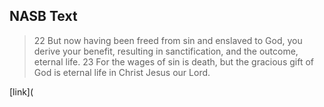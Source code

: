 ## NASB Text

> 22 But now having been freed from sin and enslaved to God, you derive your benefit, resulting in sanctification, and the outcome, eternal life. 23 For the wages of sin is death, but the gracious gift of God is eternal life in Christ Jesus our Lord.

[link](